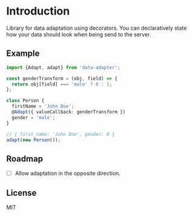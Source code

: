 # Introduction

Library for data adaptation using decorators. You can declaratively state how your data should look when being send to the server.

## Example

```ts
import {Adapt, adapt} from 'data-adapter';

const genderTransform = (obj, field) => {
  return obj[field] === 'male' ? 0 : 1;
};

class Person {
  firstName = 'John Doe';
  @Adapt({ valueCallback: genderTransform })
  gender = 'male';
}

// { first_name: 'John Doe', gender: 0 }
adapt(new Person());
```

## Roadmap

- [ ] Allow adaptation in the opposite direction.

## License

MIT

